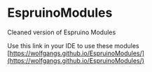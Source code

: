# EspruinoModules
Cleaned version of Espruino Modules

Use this link in your IDE to use these modules
[https://wolfgangs.github.io/EspruinoModules/](https://wolfgangs.github.io/EspruinoModules/)